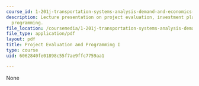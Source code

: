 ```yaml
---
course_id: 1-201j-transportation-systems-analysis-demand-and-economics-fall-2008
description: Lecture presentation on project evaluation, investment planning, and
  programming.
file_location: /coursemedia/1-201j-transportation-systems-analysis-demand-and-economics-fall-2008/6062840fe01898c55f7ae9ffc7759aa1_1.201_f08_lecture22.pdf
file_type: application/pdf
layout: pdf
title: Project Evaluation and Programming I
type: course
uid: 6062840fe01898c55f7ae9ffc7759aa1

---
```

None